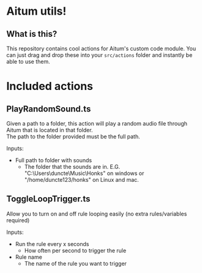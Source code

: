 # Aitum utils!

## What is this?
This repository contains cool actions for Aitum's custom code module.
You can just drag and drop these into your `src/actions` folder and instantly be able to use them.

# Included actions

## PlayRandomSound.ts
Given a path to a folder, this action will play a random audio file through Aitum that is located in that folder.<br>
The path to the folder provided must be the full path.

Inputs:
- Full path to folder with sounds
  - The folder that the sounds are in. E.G. "C:\Users\duncte\Music\Honks" on windows or "/home/duncte123/honks" on Linux and mac.

## ToggleLoopTrigger.ts
Allow you to turn on and off rule looping easily (no extra rules/variables required)

Inputs:
- Run the rule every x seconds
  - How often per second to trigger the rule
- Rule name
  - The name of the rule you want to trigger
